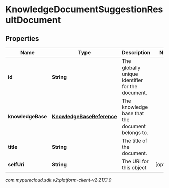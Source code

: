 # KnowledgeDocumentSuggestionResultDocument


## Properties

| Name | Type | Description | Notes |
| ------------ | ------------- | ------------- | ------------- |
| **id** | **String** | The globally unique identifier for the document. |  |
| **knowledgeBase** | [**KnowledgeBaseReference**](KnowledgeBaseReference) | The knowledge base that the document belongs to. |  |
| **title** | **String** | The title of the document. |  |
| **selfUri** | **String** | The URI for this object |  [optional] |




_com.mypurecloud.sdk.v2:platform-client-v2:217.1.0_
